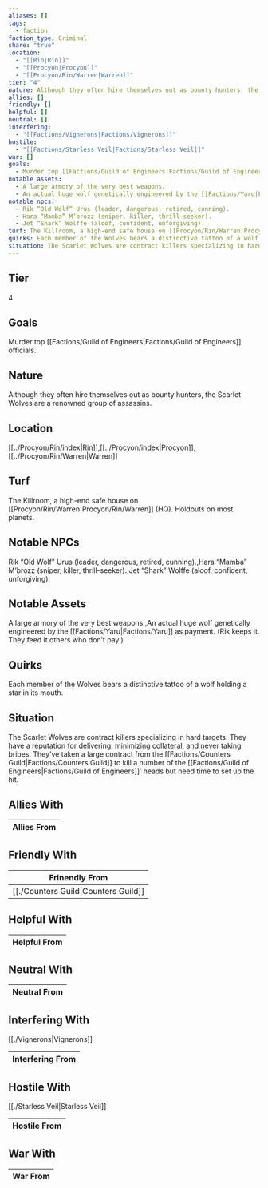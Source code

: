 ```yaml
---
aliases: []
tags:
  - faction
faction_type: Criminal
share: "true"
location:
  - "[[Rin|Rin]]"
  - "[[Procyon|Procyon]]"
  - "[[Procyon/Rin/Warren|Warren]]"
tier: "4"
nature: Although they often hire themselves out as bounty hunters, the Scarlet Wolves are a renowned group of assassins.
allies: []
friendly: []
helpful: []
neutral: []
interfering:
  - "[[Factions/Vignerons|Factions/Vignerons]]"
hostile:
  - "[[Factions/Starless Veil|Factions/Starless Veil]]"
war: []
goals:
  - Murder top [[Factions/Guild of Engineers|Factions/Guild of Engineers]] officials.
notable assets:
  - A large armory of the very best weapons.
  - An actual huge wolf genetically engineered by the [[Factions/Yaru|Factions/Yaru]] as payment. (Rik keeps it. They feed it others who don’t pay.)
notable npcs:
  - Rik “Old Wolf” Urus (leader, dangerous, retired, cunning).
  - Hara “Mamba” M’brozz (sniper, killer, thrill-seeker).
  - Jet “Shark” Wolffe (aloof, confident, unforgiving).
turf: The Killroom, a high-end safe house on [[Procyon/Rin/Warren|Procyon/Rin/Warren]] (HQ). Holdouts on most planets.
quirks: Each member of the Wolves bears a distinctive tattoo of a wolf holding a star in its mouth.
situation: The Scarlet Wolves are contract killers specializing in hard targets. They have a reputation for delivering, minimizing collateral, and never taking bribes. They’ve taken a large contract from the [[Factions/Counters Guild|Factions/Counters Guild]] to kill a number of the [[Factions/Guild of Engineers|Factions/Guild of Engineers]]’ heads but need time to set up the hit.
---
```

## Tier

4

## Goals

Murder top [[Factions/Guild of Engineers|Factions/Guild of Engineers]] officials.

## Nature

Although they often hire themselves out as bounty hunters, the Scarlet Wolves are a renowned group of assassins.

## Location

[[../Procyon/Rin/index|Rin]],[[../Procyon/index|Procyon]],[[../Procyon/Rin/Warren|Warren]]

## Turf

The Killroom, a high-end safe house on [[Procyon/Rin/Warren|Procyon/Rin/Warren]] (HQ). Holdouts on most planets.

## Notable NPCs

Rik “Old Wolf” Urus (leader, dangerous, retired, cunning).,Hara “Mamba” M’brozz (sniper, killer, thrill-seeker).,Jet “Shark” Wolffe (aloof, confident, unforgiving).

## Notable Assets

A large armory of the very best weapons.,An actual huge wolf genetically engineered by the [[Factions/Yaru|Factions/Yaru]] as payment. (Rik keeps it. They feed it others who don’t pay.)

## Quirks

Each member of the Wolves bears a distinctive tattoo of a wolf holding a star in its mouth.

## Situation

The Scarlet Wolves are contract killers specializing in hard targets. They have a reputation for delivering, minimizing collateral, and never taking bribes. They’ve taken a large contract from the [[Factions/Counters Guild|Factions/Counters Guild]] to kill a number of the [[Factions/Guild of Engineers|Factions/Guild of Engineers]]’ heads but need time to set up the hit.

## Allies With



| Allies From |
| ----------- |


## Friendly With



| Frinendly From                                 |
| ---------------------------------------------- |
| [[./Counters Guild\|Counters Guild]] |


## Helpful With



| Helpful From |
| ------------ |


## Neutral With




| Neutral From |
| ------------ |



## Interfering With

[[./Vignerons|Vignerons]]


| Interfering From |
| ---------------- |



## Hostile With

[[./Starless Veil|Starless Veil]]


| Hostile From |
| ------------ |



## War With



| War From |
| -------- |

